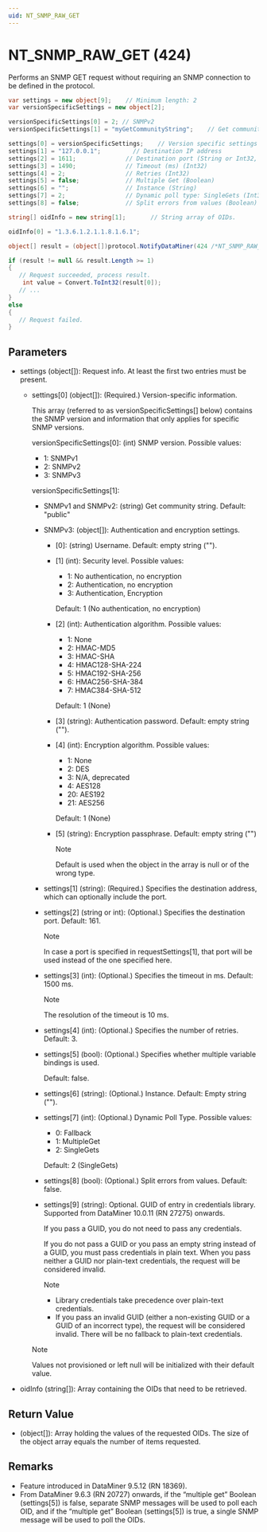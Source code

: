 ```yaml
---
uid: NT_SNMP_RAW_GET
---
```


# NT_SNMP_RAW_GET (424)

Performs an SNMP GET request without requiring an SNMP connection to be defined in the protocol.

```csharp
var settings = new object[9];    // Minimum length: 2
var versionSpecificSettings = new object[2];

versionSpecificSettings[0] = 2; // SNMPv2
versionSpecificSettings[1] = "myGetCommunityString";    // Get community string

settings[0] = versionSpecificSettings;    // Version specific settings
settings[1] = "127.0.0.1";         // Destination IP address
settings[2] = 1611;              // Destination port (String or Int32, will not overwrite the port specified with the IP address)
settings[3] = 1490;              // Timeout (ms) (Int32)
settings[4] = 2;                 // Retries (Int32)
settings[5] = false;             // Multiple Get (Boolean)
settings[6] = "";                // Instance (String)
settings[7] = 2;                 // Dynamic poll type: SingleGets (Int32)
settings[8] = false;             // Split errors from values (Boolean)

string[] oidInfo = new string[1];       // String array of OIDs.

oidInfo[0] = "1.3.6.1.2.1.1.8.1.6.1";

object[] result = (object[])protocol.NotifyDataMiner(424 /*NT_SNMP_RAW_GET*/, settings, oidInfo);

if (result != null && result.Length >= 1)
{
   // Request succeeded, process result.
    int value = Convert.ToInt32(result[0]);
   // ...
}
else
{
   // Request failed.
}
```

## Parameters

- settings (object[]): Request info. At least the first two entries must be present.
  - settings[0] (object[]): (Required.) Version-specific information.

    This array (referred to as versionSpecificSettings[] below) contains the SNMP version and information that only applies for specific SNMP versions.

    versionSpecificSettings[0]: (int) SNMP version. Possible values:

    - 1: SNMPv1
    - 2: SNMPv2
    - 3: SNMPv3

    versionSpecificSettings[1]:

    - SNMPv1 and SNMPv2: (string) Get community string. Default: "public"
    - SNMPv3: (object[]): Authentication and encryption settings.
      - [0]: (string) Username. Default: empty string ("").
      - [1] (int): Security level. Possible values:
        - 1: No authentication, no encryption
        - 2: Authentication, no encryption
        - 3: Authentication, Encryption

        Default: 1 (No authentication, no encryption)

      - [2] (int): Authentication algorithm. Possible values:
        - 1: None
        - 2: HMAC-MD5
        - 3: HMAC-SHA
        - 4: HMAC128-SHA-224
        - 5: HMAC192-SHA-256
        - 6: HMAC256-SHA-384
        - 7: HMAC384-SHA-512

        Default: 1 (None)
      - [3] (string): Authentication password. Default: empty string ("").
      - [4] (int): Encryption algorithm. Possible values:
        - 1: None
        - 2: DES
        - 3: N/A, deprecated
        - 4: AES128
        - 20: AES192
        - 21: AES256

        Default: 1 (None)
      - [5] (string): Encryption passphrase. Default: empty string ("")

        > [!NOTE]
        > Default is used when the object in the array is null or of the wrong type.
    - settings[1] (string): (Required.) Specifies the destination address, which can optionally include the port.
    - settings[2] (string or int): (Optional.) Specifies the destination port. Default: 161.

      > [!NOTE]
      > In case a port is specified in requestSettings[1], that port will be used instead of the one specified here.

    - settings[3] (int): (Optional.) Specifies the timeout in ms. Default: 1500 ms.

      > [!NOTE]
      > The resolution of the timeout is 10 ms.
    - settings[4] (int): (Optional.) Specifies the number of retries. Default: 3.
    - settings[5] (bool): (Optional.) Specifies whether multiple variable bindings is used.

      Default: false.
    - settings[6] (string): (Optional.) Instance. Default: Empty string ("").
    - settings[7] (int): (Optional.) Dynamic Poll Type. Possible values:
      - 0: Fallback
      - 1: MultipleGet
      - 2: SingleGets

      Default: 2 (SingleGets)
    - settings[8] (bool): (Optional.) Split errors from values. Default: false.
    - settings[9] (string): Optional. GUID of entry in credentials library. Supported from DataMiner 10.0.11 (RN 27275) onwards.

      If you pass a GUID, you do not need to pass any credentials.

      If you do not pass a GUID or you pass an empty string instead of a GUID, you must pass credentials in plain text. When you pass neither a GUID nor plain-text credentials, the request will be considered invalid.

      > [!NOTE]
      >
      > - Library credentials take precedence over plain-text credentials.
      > - If you pass an invalid GUID (either a non-existing GUID or a GUID of an incorrect type), the request will be considered invalid. There will be no fallback to plain-text credentials.

    > [!NOTE]
    > Values not provisioned or left null will be initialized with their default value.
- oidInfo (string[]): Array containing the OIDs that need to be retrieved.

## Return Value

- (object[]): Array holding the values of the requested OIDs. The size of the object array equals the number of items requested.

## Remarks

- Feature introduced in DataMiner 9.5.12 (RN 18369).
- From DataMiner 9.6.3 (RN 20727) onwards, if the “multiple get” Boolean (settings[5]) is false, separate SNMP messages will be used to poll each OID, and if the “multiple get” Boolean (settings[5]) is true, a single SNMP message will be used to poll the OIDs.
